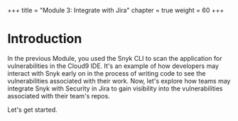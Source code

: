 +++
title = "Module 3: Integrate with Jira"
chapter = true
weight = 60
+++

# Introduction
In the previous Module, you used the Snyk CLI to scan the application for vulnerabilities in the Cloud9 IDE. It's an example of how developers may interact with Snyk early on in the process of writing code to see the vulnerabilities associated with their work. Now, let's explore how teams may integrate Snyk with Security in Jira to gain visibility into the vulnerabilities associated with their team's repos.

Let's get started.

